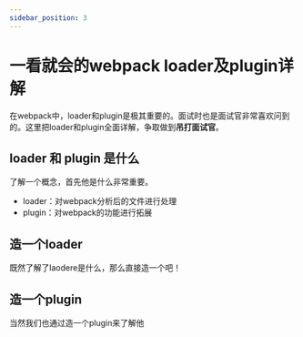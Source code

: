 ```yaml
---
sidebar_position: 3
---
```


# 一看就会的webpack loader及plugin详解

在webpack中，loader和plugin是极其重要的。面试时也是面试官非常喜欢问到的。这里把loader和plugin全面详解，争取做到**吊打面试官**。

## loader 和 plugin 是什么

了解一个概念，首先他是什么非常重要。

* loader：对webpack分析后的文件进行处理
* plugin：对webpack的功能进行拓展

## 造一个loader

既然了解了laodere是什么，那么直接造一个吧！

## 造一个plugin

当然我们也通过造一个plugin来了解他

